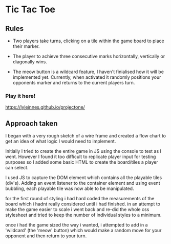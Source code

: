 # Tic Tac Toe 

## Rules

* Two players take turns, clicking on a tile within the game board to place their marker.

* The player to achieve three consecutive marks horizontally, vertically or diagonally wins.

* The meow button is a wildcard feature, I haven't finialised how it will be implemented yet. Currently, when activated it randomly positions your opponents marker and returns to the current players turn. 

### Play it here!

https://lyleinnes.github.io/projectone/



## Approach taken

I began with a very rough sketch of a wire frame and created a flow chart to get an idea of what logic I would need to implement.

Initially I tried to create the entire game in JS using the console to test as I went. However I found it too difficult to replicate player input for testing purposes so I added some basic HTML to create the board/tiles a player can select.

I used JS to capture the DOM element which contains all the playable tiles (div's). Adding an event listener to the container element and using event bubbling, each playable tile was now able to be manipulated.

for the first round of styling i had hard coded the measurements of the board which i hadnt really considered until i had finished. in an attempt to make the game easier to scale i went back and re-did the whole css stylesheet and tried to keep the number of individual styles to a minimum.

once i had the game sized the way i wanted, i attempted to add in a 'wildcard' (the 'meow' button) which would make a random move for your opponent and then return to your turn.

